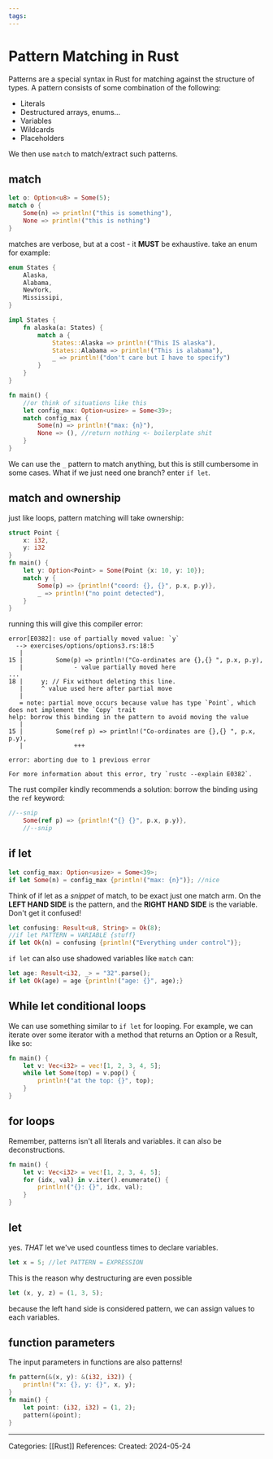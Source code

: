 ```yaml
---
tags:
---
```

# Pattern Matching in Rust
Patterns are a special syntax in Rust for matching against the structure of types. A pattern consists of some combination of the following:

- Literals
- Destructured arrays, enums...
- Variables
- Wildcards
- Placeholders

We then use ```match``` to match/extract such patterns.
## match
```rust
let o: Option<u8> = Some(5);
match o {
	Some(n) => println!("this is something"),
	None => println!("this is nothing")
}
```
matches are verbose, but at a cost - it **MUST** be exhaustive. take an enum for example:
```rust
enum States {
	Alaska,
	Alabama,
	NewYork,
	Mississipi,
}

impl States {
	fn alaska(a: States) {
		match a {
			States::Alaska => println!("This IS alaska"),
			States::Alabama => println!("This is alabama"),
			_ => println!("don't care but I have to specify")
		}
	}
}

fn main() {
	//or think of situations like this
	let config_max: Option<usize> = Some<39>;
	match config_max {
		Some(n) => println!("max: {n}"),
		None => (), //return nothing <- boilerplate shit
	}
}
```
We can use the ```_``` pattern to match anything, but this is still cumbersome in some cases. What if we just need one branch? enter ```if let```.

## match and ownership
just like loops, pattern matching will take ownership:
```rust
struct Point {
	x: i32,
	y: i32
}
fn main() {
	let y: Option<Point> = Some(Point {x: 10, y: 10});
	match y {
		Some(p) => {println!("coord: {}, {}", p.x, p.y)},
		_ => println!("no point detected"),
	}
}
```
running this will give this compiler error:
```
error[E0382]: use of partially moved value: `y`
  --> exercises/options/options3.rs:18:5
   |
15 |         Some(p) => println!("Co-ordinates are {},{} ", p.x, p.y),
   |              - value partially moved here
...
18 |     y; // Fix without deleting this line.
   |     ^ value used here after partial move
   |
   = note: partial move occurs because value has type `Point`, which does not implement the `Copy` trait
help: borrow this binding in the pattern to avoid moving the value
   |
15 |         Some(ref p) => println!("Co-ordinates are {},{} ", p.x, p.y),
   |              +++

error: aborting due to 1 previous error

For more information about this error, try `rustc --explain E0382`.
```
The rust compiler kindly recommends a solution: borrow the binding using the `ref` keyword:
``` rust
//--snip
	Some(ref p) => {println!("{} {}", p.x, p.y)},
	//--snip
```

## if let
```rust
let config_max: Option<usize> = Some<39>;
if let Some(n) = config_max {println!("max: {n}")}; //nice
```
Think of if let as a _snippet_ of match, to be exact just one match arm. On the **LEFT HAND SIDE** is the pattern, and the **RIGHT HAND SIDE** is the variable. Don't get it confused!
```rust
let confusing: Result<u8, String> = Ok(8);
//if let PATTERN = VARIABLE {stuff}
if let Ok(n) = confusing {println!("Everything under control")};
```
```if let``` can also use shadowed variables like ```match``` can:
``` rust
let age: Result<i32, _> = "32".parse();
if let Ok(age) = age {println!("age: {}", age);}
```

## While let conditional loops
We can use something similar to ```if let``` for looping. For example, we can iterate over some iterator with a method that returns an Option or a Result, like so:
``` rust
fn main() {
	let v: Vec<i32> = vec![1, 2, 3, 4, 5];
	while let Some(top) = v.pop() {
		println!("at the top: {}", top);
	}
}
```

## for loops
Remember, patterns isn't all literals and variables. it can also be deconstructions.
``` rust
fn main() {
	let v: Vec<i32> = vec![1, 2, 3, 4, 5];
	for (idx, val) in v.iter().enumerate() {
		println!("{}: {}", idx, val);
	}
}
```

## let
yes. _THAT_ let we've used countless times to declare variables.
``` rust
let x = 5; //let PATTERN = EXPRESSION
```
This is the reason why destructuring are even possible
``` rust
let (x, y, z) = (1, 3, 5);
```
because the left hand side is considered pattern, we can assign values to each variables.

## function parameters
The input parameters in functions are also patterns!
``` rust
fn pattern(&(x, y): &(i32, i32)) {
	println!("x: {}, y: {}", x, y);
}
fn main() {
	let point: (i32, i32) = (1, 2);
	pattern(&point);
}
```


---
Categories: [[Rust]]
References:
Created: 2024-05-24
